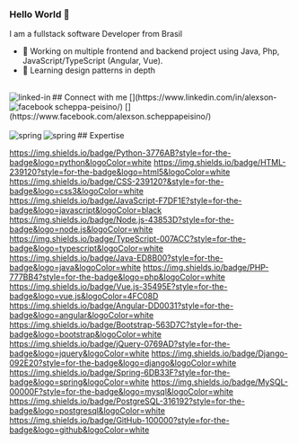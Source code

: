 ### Hello World 👋
I am a fullstack software Developer from Brasil
- 🔭 Working on multiple frontend and backend project using Java, Php, JavaScript/TypeScript (Angular, Vue).
- 🌱 Learning design patterns in depth
<br>
## Connect with me
[<img align="left" alt="linked-in" src="https://img.shields.io/badge/linkedin-%230077B5.svg?&style=for-the-badge&logo=linkedin&logoColor=white" />](https://www.linkedin.com/in/alexson-scheppa-peisino/)
[<img align="left" alt="facebook" src="https://img.shields.io/badge/facebook-%231877F2.svg?&style=for-the-badge&logo=facebook&logoColor=white" />](https://www.facebook.com/alexson.scheppapeisino/)
<br>
<br>
## Expertise

<img align="left" alt="spring" src="https://img.shields.io/badge/spring%20-%236DB33F.svg?&style=for-the-badge&logo=spring&logoColor=white" />

<img align="left" alt="spring" src="https://img.shields.io/badge/spring%20-%236DB33F.svg?&style=for-the-badge&logo=spring&logoColor=white" />



https://img.shields.io/badge/Python-3776AB?style=for-the-badge&logo=python&logoColor=white
https://img.shields.io/badge/HTML-239120?style=for-the-badge&logo=html5&logoColor=white
https://img.shields.io/badge/CSS-239120?&style=for-the-badge&logo=css3&logoColor=white
https://img.shields.io/badge/JavaScript-F7DF1E?style=for-the-badge&logo=javascript&logoColor=black
https://img.shields.io/badge/Node.js-43853D?style=for-the-badge&logo=node.js&logoColor=white
https://img.shields.io/badge/TypeScript-007ACC?style=for-the-badge&logo=typescript&logoColor=white
https://img.shields.io/badge/Java-ED8B00?style=for-the-badge&logo=java&logoColor=white
	https://img.shields.io/badge/PHP-777BB4?style=for-the-badge&logo=php&logoColor=white
  https://img.shields.io/badge/Vue.js-35495E?style=for-the-badge&logo=vue.js&logoColor=4FC08D
  https://img.shields.io/badge/Angular-DD0031?style=for-the-badge&logo=angular&logoColor=white
  https://img.shields.io/badge/Bootstrap-563D7C?style=for-the-badge&logo=bootstrap&logoColor=white
  https://img.shields.io/badge/jQuery-0769AD?style=for-the-badge&logo=jquery&logoColor=white
  https://img.shields.io/badge/Django-092E20?style=for-the-badge&logo=django&logoColor=white
  https://img.shields.io/badge/Spring-6DB33F?style=for-the-badge&logo=spring&logoColor=white
  https://img.shields.io/badge/MySQL-00000F?style=for-the-badge&logo=mysql&logoColor=white
  https://img.shields.io/badge/PostgreSQL-316192?style=for-the-badge&logo=postgresql&logoColor=white
  https://img.shields.io/badge/GitHub-100000?style=for-the-badge&logo=github&logoColor=white
<br>
<br>




<!--
### Hi there 👋




**AlexsonSP/AlexsonSP** is a ✨ _special_ ✨ repository because its `README.md` (this file) appears on your GitHub profile.

Here are some ideas to get you started:

- 🔭 I’m currently working on ...
- 🌱 I’m currently learning ...
- 👯 I’m looking to collaborate on ...
- 🤔 I’m looking for help with ...
- 💬 Ask me about ...
- 📫 How to reach me: ...
- 😄 Pronouns: ...
- ⚡ Fun fact: ...
-->
